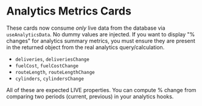
# Analytics Metrics Cards

These cards now consume *only* live data from the database via `useAnalyticsData`. No dummy values are injected.
If you want to display "% changes" for analytics summary metrics, you must ensure they are present in the returned object from the real analytics query/calculation.

- `deliveries`, `deliveriesChange`
- `fuelCost`, `fuelCostChange`
- `routeLength`, `routeLengthChange`
- `cylinders`, `cylindersChange`

All of these are expected LIVE properties. You can compute % change from comparing two periods (current, previous) in your analytics hooks.
